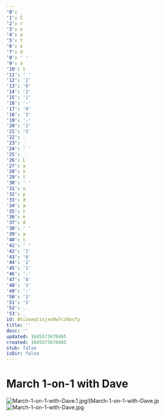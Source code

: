 ```yaml
---
'0': _
'1': C
'2': r
'3': e
'4': a
'5': t
'6': e
'7': d
'8': ' '
'9': a
'10': t
'11': ' '
'12': '2'
'13': '0'
'14': '2'
'15': '1'
'16': '-'
'17': '0'
'18': '3'
'19': '-'
'20': '2'
'21': '5'
'22': .
'23': _
'24': ' '
'25': _
'26': L
'27': a
'28': s
'29': t
'30': ' '
'31': u
'32': p
'33': d
'34': a
'35': t
'36': e
'37': d
'38': ' '
'39': a
'40': t
'41': ' '
'42': '2'
'43': '0'
'44': '2'
'45': '1'
'46': '-'
'47': '0'
'48': '3'
'49': '-'
'50': '2'
'51': '5'
'52': .
'53': _
id: 8nizwxqtixjxo9w7cz9osfy
title: ''
desc: ''
updated: 1645573670465
created: 1645573670465
stub: false
isDir: false
---
```


# March 1-on-1 with Dave


![March-1-on-1-with-Dave.1.jpg](/assets/march-1-on-1-with-dave-of0t4hd0cu1b.jpg)![March-1-on-1-with-Dave.jp![March-1-on-1-with-Dave.jpg](/assets/march-1-on-1-with-dave-w07gzub1zlpm.jpg)


